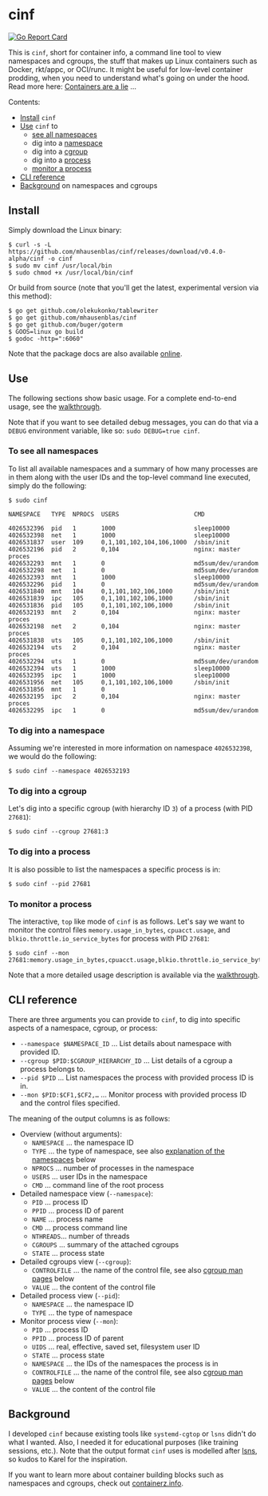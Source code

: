 # cinf

[![Go Report Card](https://goreportcard.com/badge/github.com/mhausenblas/cinf)](https://goreportcard.com/report/github.com/mhausenblas/cinf)

This is `cinf`, short for container info, a command line tool to view namespaces and cgroups, the stuff that makes up Linux containers such as Docker, rkt/appc, or OCI/runc. It might be useful for low-level container prodding, when you need to understand what's going on under the hood. Read more here: [Containers are a lie](https://medium.com/@mhausenblas/containers-are-a-lie-2521afda1f81) …

Contents:

- [Install](#install) `cinf`
- [Use](#use) `cinf` to
  - [see all namespaces](#to-see-all-namespaces)
  - dig into a [namespace](#to-dig-into-a-namespace)
  - dig into a [cgroup](#to-dig-into-a-cgroup)
  - dig into a [process](#to-dig-into-a-process) 
  - [monitor a process](#to-monitor-a-process)
- [CLI reference](#cli-reference)
- [Background](#background) on namespaces and cgroups

## Install

Simply download the Linux binary:

    $ curl -s -L https://github.com/mhausenblas/cinf/releases/download/v0.4.0-alpha/cinf -o cinf
    $ sudo mv cinf /usr/local/bin
    $ sudo chmod +x /usr/local/bin/cinf

Or build from source (note that you'll get the latest, experimental version via this method):

    $ go get github.com/olekukonko/tablewriter
    $ go get github.com/mhausenblas/cinf
    $ go get github.com/buger/goterm
    $ GOOS=linux go build
    $ godoc -http=":6060"

Note that the package docs are also available [online](https://godoc.org/github.com/mhausenblas/cinf/namespaces).

## Use

The following sections show basic usage. For a complete end-to-end usage, see the [walkthrough](walkthrough.md).

Note that if you want to see detailed debug messages, you can do that via a `DEBUG` environment variable, like so: `sudo DEBUG=true cinf`.

### To see all namespaces

To list all available namespaces and a summary of how many processes are in them along with the user IDs and the top-level command line executed, simply do the following:

    $ sudo cinf
    
    NAMESPACE   TYPE  NPROCS  USERS                     CMD
    
    4026532396  pid   1       1000                      sleep10000
    4026532398  net   1       1000                      sleep10000
    4026531837  user  109     0,1,101,102,104,106,1000  /sbin/init
    4026532196  pid   2       0,104                     nginx: master proces
    4026532293  mnt   1       0                         md5sum/dev/urandom
    4026532298  net   1       0                         md5sum/dev/urandom
    4026532393  mnt   1       1000                      sleep10000
    4026532296  pid   1       0                         md5sum/dev/urandom
    4026531840  mnt   104     0,1,101,102,106,1000      /sbin/init
    4026531839  ipc   105     0,1,101,102,106,1000      /sbin/init
    4026531836  pid   105     0,1,101,102,106,1000      /sbin/init
    4026532193  mnt   2       0,104                     nginx: master proces
    4026532198  net   2       0,104                     nginx: master proces
    4026531838  uts   105     0,1,101,102,106,1000      /sbin/init
    4026532194  uts   2       0,104                     nginx: master proces
    4026532294  uts   1       0                         md5sum/dev/urandom
    4026532394  uts   1       1000                      sleep10000
    4026532395  ipc   1       1000                      sleep10000
    4026531956  net   105     0,1,101,102,106,1000      /sbin/init
    4026531856  mnt   1       0
    4026532195  ipc   2       0,104                     nginx: master proces
    4026532295  ipc   1       0                         md5sum/dev/urandom

### To dig into a namespace

Assuming we're interested in more information on namespace `4026532398`, we would do the following:

    $ sudo cinf --namespace 4026532193

### To dig into a cgroup

Let's dig into a specific cgroup (with hierarchy ID `3`) of a process (with PID `27681`):

    $ sudo cinf --cgroup 27681:3

### To dig into a process

It is also possible to list the namespaces a specific process is in:

    $ sudo cinf --pid 27681

### To monitor a process

The interactive, `top` like mode of `cinf` is as follows. Let's say we want to monitor the control files `memory.usage_in_bytes`, `cpuacct.usage`, and `blkio.throttle.io_service_bytes` for process with PID `27681`: 

    $ sudo cinf --mon 27681:memory.usage_in_bytes,cpuacct.usage,blkio.throttle.io_service_bytes

Note that a more detailed usage description is available via the [walkthrough](walkthrough.md).

## CLI reference

There are three arguments you can provide to `cinf`, to dig into specific aspects of a namespace, cgroup, or process:

- `--namespace $NAMESPACE_ID` … List details about namespace with provided ID.
- `--cgroup $PID:$CGROUP_HIERARCHY_ID` … List details of a cgroup a process belongs to.
- `--pid $PID` … List namespaces the process with provided process ID is in.
- `--mon $PID:$CF1,$CF2,…` … Monitor process with provided process ID and the control files specified.

The meaning of the output columns is as follows:

- Overview (without arguments):
  - `NAMESPACE` … the namespace ID
  - `TYPE` … the type of namespace, see also [explanation of the namespaces](#overview-on-linux-namespaces-and-cgroups) below
  - `NPROCS` … number of processes in the namespace
  - `USERS` … user IDs in the namespace
  - `CMD` … command line of the root process
- Detailed namespace view (`--namespace`):
  - `PID` … process ID
  - `PPID` … process ID of parent
  - `NAME` … process name
  - `CMD` … process command line
  - `NTHREADS`… number of threads
  - `CGROUPS` … summary of the attached cgroups
  - `STATE` … process state
- Detailed cgroups view (`--cgroup`):
  - `CONTROLFILE` … the name of the control file, see also [cgroup man pages](#reading-material) below
  - `VALUE` … the content of the control file
- Detailed process view (`--pid`):
  - `NAMESPACE` … the namespace ID
  - `TYPE` … the type of namespace
- Monitor process view (`--mon`):
  - `PID` … process ID
  - `PPID` … process ID of parent
  - `UIDS` … real, effective, saved set, filesystem user ID
  - `STATE` … process state
  - `NAMESPACE` … the IDs of the namespaces the process is in  
  - `CONTROLFILE` … the name of the control file, see also [cgroup man pages](#reading-material) below
  - `VALUE` … the content of the control file

## Background

I developed `cinf` because existing tools like `systemd-cgtop` or `lsns` didn't do what I wanted. 
Also, I needed it for educational purposes (like training sessions, etc.). Note that the output format `cinf` uses is modelled after [lsns](http://karelzak.blogspot.ie/2015/12/lsns8-new-command-to-list-linux.html), so kudos to Karel for the inspiration.

If you want to learn more about container building blocks such as namespaces and cgroups, check out [containerz.info](http://containerz.info/).
